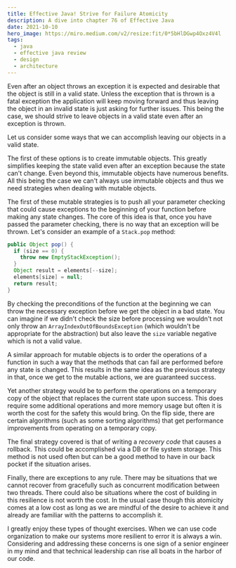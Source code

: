```yaml
---
title: Effective Java! Strive for Failure Atomicity 
description: A dive into chapter 76 of Effective Java
date: 2021-10-10
hero_image: https://miro.medium.com/v2/resize:fit/0*5bHlDGwp4Oxz4V4l
tags:
  - java
  - effective java review
  - design
  - architecture
---
```


Even after an object throws an exception it is expected and desirable that the object is still in a valid state. Unless the exception that is thrown is a fatal exception the application will keep moving forward and thus leaving the object in an invalid state is just asking for further issues. This being the case, we should strive to leave objects in a valid state even after an exception is thrown. 

Let us consider some ways that we can accomplish leaving our objects in a valid state. 

The first of these options is to create immutable objects. This greatly simplifies keeping the state valid even after an exception because the state can't change. Even beyond this, immutable objects have numerous benefits. All this being the case we can't always use immutable objects and thus we need strategies when dealing with mutable objects. 

The first of these mutable strategies is to push all your parameter checking that could cause exceptions to the beginning of your function before making any state changes. The core of this idea is that, once you have passed the parameter checking, there is no way that an exception will be thrown. Let's consider an example of a `Stack.pop` method:

```java
public Object pop() {
  if (size == 0) {
    throw new EmptyStackException();
  }
  Object result = elements[--size];
  elements[size] = null;
  return result;
}
```

By checking the preconditions of the function at the beginning we can throw the necessary exception before we get the object in a bad state. You can imagine if we didn't check the size before processing we wouldn't not only throw an `ArrayIndexOutOfBoundsException` (which wouldn't be appropriate for the abstraction) but also leave the `size` variable negative which is not a valid value. 

A similar approach for mutable objects is to order the operations of a function in such a way that the methods that can fail are performed before any state is changed. This results in the same idea as the previous strategy in that, once we get to the mutable actions, we are guaranteed success.

Yet another strategy would be to perform the operations on a temporary copy of the object that replaces the current state upon success. This does require some additional operations and more memory usage but often it is worth the cost for the safety this would bring. On the flip side, there are certain algorithms (such as some sorting algorithms) that get performance improvements from operating on a temporary copy. 

The final strategy covered is that of writing a _recovery code_ that causes a rollback. This could be accomplished via a DB or file system storage. This method is not used often but can be a good method to have in our back pocket if the situation arises. 

Finally, there are exceptions to any rule. There may be situations that we cannot recover from gracefully such as concurrent modification between two threads.  There could also be situations where the cost of building in this resilience is not worth the cost. In the usual case though this atomicity comes at a low cost as long as we are mindful of the desire to achieve it and already are familiar with the patterns to accomplish it. 

I greatly enjoy these types of thought exercises. When we can use code organization to make our systems more resilient to error it is always a win. Considering and addressing these concerns is one sign of a senior engineer in my mind and that technical leadership can rise all boats in the harbor of our code. 